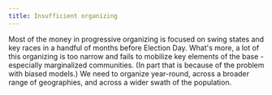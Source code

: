 ```yaml
---
title: Insufficient organizing
---
```


Most of the money in progressive organizing is focused on swing states and key races in a handful of months before Election Day. What's more, a lot of this organizing is too narrow and fails to mobilize key elements of the base - especially marginalized communities. (In part that is because of the problem with biased models.) We need to organize year-round, across a broader range of geographies, and across a wider swath of the population.

